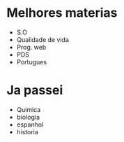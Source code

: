 # Melhores materias

  * S.O
  * Qualidade de vida
  * Prog. web
  * PDS
  * Portugues
# Ja passei
  * Quimica
  * biologia
  * espanhol
  * historia
  
  
